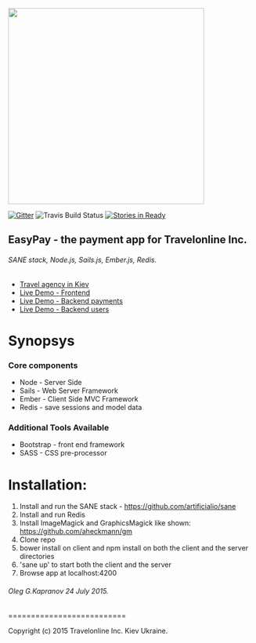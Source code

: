 <img src="https://camo.githubusercontent.com/b8ecf54b15f51c7c992d6fce003b661c96d8acec/68747470733a2f2f63646e2e7261776769742e636f6d2f6172746966696369616c696f2f73616e652f67682d70616765732f5f696e636c756465732f73616e652d6c6f676f2e737667" width="400"/>

[![Gitter](https://badges.gitter.im/Join+Chat.svg)](https://gitter.im/artificialio/sane?utm_source=badge&utm_medium=badge&utm_campaign=pr-badge&utm_content=badge) ![Travis Build Status](https://travis-ci.org/mgenev/how-to-sane.svg?branch=master) [![Stories in Ready](https://badge.waffle.io/mgenev/how-to-sane.png?label=in%20progress&title=InProgress)](http://www.pay.travelonline.com.ua)
## EasyPay - the payment app for Travelonline Inc.
###### SANE stack, Node.js, Sails.js, Ember.js, Redis.


+ [Travel agency in Kiev](http://travelonline.com.ua)
+ [Live Demo - Frontend](http://212.26.132.49:4200)
+ [Live Demo - Backend payments](http://212.26.132.49:1337/api/v1/payments)
+ [Live Demo - Backend users](http://212.26.132.49:1337/api/v1/users)


Synopsys
==========================

### Core components
+ Node  - Server Side
+ Sails - Web Server Framework
+ Ember - Client Side MVC Framework
+ Redis - save sessions and model data

### Additional Tools Available
+ Bootstrap - front end framework
+ SASS - CSS pre-processor

Installation:
==========================
1. Install and run the SANE stack - https://github.com/artificialio/sane
2. Install and run Redis
3. Install ImageMagick and GraphicsMagick like shown: https://github.com/aheckmann/gm
4. Clone repo
5. bower install on client and npm install  on both the client and the
   server directories
6. 'sane up' to start both the client and the server
7. Browse app at localhost:4200

###### Oleg G.Kapranov 24 July 2015.

==========================

Copyright (c) 2015 Travelonline Inc. Kiev Ukraine.
